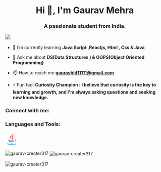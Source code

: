 <h1 align="center">Hi 👋, I'm Gaurav Mehra</h1>
<h3 align="center">A passionate student from India.</h3>
<img src = "C:\Users\Carl the Legend\Downloads\1691989932071.gif">

- 🌱 I’m currently learning **Java Script ,Reactjs, Html , Css & Java**

- 💬 Ask me about **DS(Data Structures ) & OOPS(Object Oriented Programming)**

- 📫 How to reach me **gauravhld11111@gmail.com**

- ⚡ Fun fact **Curiosity Champion : I believe that curiosity is the key to learning and growth, and I'm always asking questions and seeking new knowledge.**

<h3 align="left">Connect with me:</h3>
<p align="left">
</p>

<h3 align="left">Languages and Tools:</h3>
<p align="left"> <a href="https://www.java.com" target="_blank" rel="noreferrer"> <img src="https://raw.githubusercontent.com/devicons/devicon/master/icons/java/java-original.svg" alt="java" width="40" height="40"/> </a> </p>

<p><img align="left" src="https://github-readme-stats.vercel.app/api/top-langs?username=gaurav-creater317&show_icons=true&locale=en&layout=compact" alt="gaurav-creater317" /></p>

<p>&nbsp;<img align="center" src="https://github-readme-stats.vercel.app/api?username=gaurav-creater317&show_icons=true&locale=en" alt="gaurav-creater317" /></p>

<p><img align="center" src="https://github-readme-streak-stats.herokuapp.com/?user=gaurav-creater317&" alt="gaurav-creater317" /></p>
